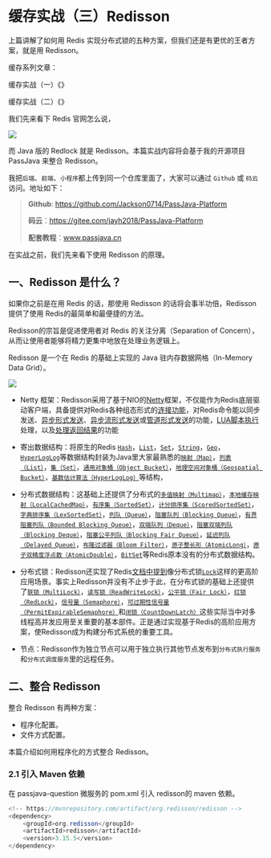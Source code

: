# 缓存实战（三）Redisson

上篇讲解了如何用 Redis 实现分布式锁的五种方案，但我们还是有更优的王者方案，就是用 Redisson。

缓存系列文章：

缓存实战（一）《》

缓存实战（二）《》

我们先来看下 Redis 官网怎么说，

![](http://cdn.jayh.club/uPic/image-20210514170803218.png)

而 Java 版的 Redlock 就是 Redisson。本篇实战内容将会基于我的开源项目 PassJava 来整合 Redisson。

我把`后端`、`前端`、`小程序`都上传到同一个仓库里面了，大家可以通过 `Github` 或 `码云`访问。地址如下：

> **Github**: https://github.com/Jackson0714/PassJava-Platform
>
> **码云**：https://gitee.com/jayh2018/PassJava-Platform
>
> **配套教程**：www.passjava.cn

在实战之前，我们先来看下使用 Redisson 的原理。

## 一、Redisson 是什么？

如果你之前是在用 Redis 的话，那使用 Redisson 的话将会事半功倍，Redisson 提供了使用 Redis的最简单和最便捷的方法。

Redisson的宗旨是促进使用者对 Redis 的关注分离（Separation of Concern），从而让使用者能够将精力更集中地放在处理业务逻辑上。

Redisson 是一个在 Redis 的基础上实现的 Java 驻内存数据网格（In-Memory Data Grid）。

![](http://cdn.jayh.club/uPic/image-20210514105808434.png)

- Netty 框架：Redisson采用了基于NIO的[Netty](http://netty.io/)框架，不仅能作为Redis底层驱动客户端，具备提供对Redis各种组态形式的[连接功能](https://github.com/redisson/redisson#features)，对Redis命令能以同步发送、[异步形式发送](https://github.com/redisson/redisson/wiki/3.-程序接口调用方式#31-异步执行方式)、[异步流形式发送](https://github.com/redisson/redisson/wiki/3.-程序接口调用方式#32-异步流执行方式)或[管道形式发送](https://github.com/redisson/redisson/wiki/10.-额外功能#103-命令的批量执行)的功能，[LUA脚本执行](https://github.com/redisson/redisson/wiki/10.-额外功能#104-脚本执行)处理，以及[处理返回结果](https://github.com/redisson/redisson/wiki/4.-数据序列化)的功能
- 寄出数据结构：将原生的Redis [`Hash`](http://redis.cn/topics/data-types-intro.html#hashes)，[`List`](http://redis.cn/topics/data-types-intro.html#redis-lists)，[`Set`](http://redis.cn/topics/data-types-intro.html#sets)，[`String`](http://redis.cn/topics/data-types-intro.html#redis-strings)，[`Geo`](http://redis.cn/commands/geoadd.html)，[`HyperLogLog`](http://redis.cn/topics/data-types-intro.html#hyperloglogs)等数据结构封装为Java里大家最熟悉的[`映射（Map）`](https://github.com/redisson/redisson/wiki/7.-分布式集合#71-映射map)，[`列表（List）`](https://github.com/redisson/redisson/wiki/7.-分布式集合#77-列表list)，[`集（Set）`](https://github.com/redisson/redisson/wiki/7.-分布式集合#73-集set)，[`通用对象桶（Object Bucket）`](https://github.com/redisson/redisson/wiki/6.-分布式对象#61-通用对象桶object-bucket)，[`地理空间对象桶（Geospatial Bucket）`](https://github.com/redisson/redisson/wiki/6.-分布式对象#62-地理空间对象桶geospatial-bucket)，[`基数估计算法（HyperLogLog）`](https://github.com/redisson/redisson/wiki/6.-分布式对象#68-基数估计算法hyperloglog)等结构，
- 分布式数据结构：这基础上还提供了分布式的[`多值映射（Multimap）`](https://github.com/redisson/redisson/wiki/7.-分布式集合#72-多值映射multimap)，[`本地缓存映射（LocalCachedMap）`](https://github.com/redisson/redisson/wiki/7.-分布式集合#712-本地缓存映射localcachedmap)，[`有序集（SortedSet）`](https://github.com/redisson/redisson/wiki/7.-分布式集合#74-有序集sortedset)，[`计分排序集（ScoredSortedSet）`](https://github.com/redisson/redisson/wiki/7.-分布式集合#75-计分排序集scoredsortedset)，[`字典排序集（LexSortedSet）`](https://github.com/redisson/redisson/wiki/7.-分布式集合#76-字典排序集lexsortedset)，[`列队（Queue）`](https://github.com/redisson/redisson/wiki/7.-分布式集合#78-列队queue)，[`阻塞队列（Blocking Queue）`](https://github.com/redisson/redisson/wiki/7.-分布式集合#710-阻塞队列blocking-queue)，[`有界阻塞列队（Bounded Blocking Queue）`](https://github.com/redisson/redisson/wiki/7.-分布式集合#711-有界阻塞列队bounded-blocking-queue)，[`双端队列（Deque）`](https://github.com/redisson/redisson/wiki/7.-分布式集合#79-双端队列deque)，[`阻塞双端列队（Blocking Deque）`](https://github.com/redisson/redisson/wiki/7.-分布式集合#712-阻塞双端列队blocking-deque)，[`阻塞公平列队（Blocking Fair Queue）`](https://github.com/redisson/redisson/wiki/7.-分布式集合#713-阻塞公平列队blocking-fair-queue)，[`延迟列队（Delayed Queue）`](https://github.com/redisson/redisson/wiki/7.-分布式集合#714-延迟列队delayed-queue)，[`布隆过滤器（Bloom Filter）`](https://github.com/redisson/redisson/wiki/6.-分布式对象#67-布隆过滤器bloom-filter)，[`原子整长形（AtomicLong）`](https://github.com/redisson/redisson/wiki/6.-分布式对象#64-原子整长形atomiclong)，[`原子双精度浮点数（AtomicDouble）`](https://github.com/redisson/redisson/wiki/6.-分布式对象#65-原子双精度浮点数atomicdouble)，[`BitSet`](https://github.com/redisson/redisson/wiki/6.-分布式对象#63-bitset)等Redis原本没有的分布式数据结构。

- 分布式锁：Redisson还实现了Redis[文档中提到](http://www.redis.cn/topics/distlock.html)像分布式锁[`Lock`](https://github.com/redisson/redisson/wiki/8.-分布式锁和同步器#81-可重入锁reentrant-lock)这样的更高阶应用场景。事实上Redisson并没有不止步于此，在分布式锁的基础上还提供了[`联锁（MultiLock）`](https://github.com/redisson/redisson/wiki/8.-分布式锁和同步器#83-联锁multilock)，[`读写锁（ReadWriteLock）`](https://github.com/redisson/redisson/wiki/8.-分布式锁和同步器#85-读写锁readwritelock)，[`公平锁（Fair Lock）`](https://github.com/redisson/redisson/wiki/8.-分布式锁和同步器#82-公平锁fair-lock)，[`红锁（RedLock）`](https://github.com/redisson/redisson/wiki/8.-分布式锁和同步器#84-红锁redlock)，[`信号量（Semaphore）`](https://github.com/redisson/redisson/wiki/8.-分布式锁和同步器#86-信号量semaphore)，[`可过期性信号量（PermitExpirableSemaphore）`](https://github.com/redisson/redisson/wiki/8.-分布式锁和同步器#87-可过期性信号量permitexpirablesemaphore)和[`闭锁（CountDownLatch）`](https://github.com/redisson/redisson/wiki/8.-分布式锁和同步器#88-闭锁countdownlatch)这些实际当中对多线程高并发应用至关重要的基本部件。正是通过实现基于Redis的高阶应用方案，使Redisson成为构建分布式系统的重要工具。

- 节点：Redisson作为独立节点可以用于独立执行其他节点发布到`分布式执行服务`和`分布式调度服务`里的远程任务。

## 二、整合 Redisson

整合 Redisson 有两种方案：

- 程序化配置。
- 文件方式配置。

本篇介绍如何用程序化的方式整合 Redisson。

### 2.1 引入 Maven 依赖

在 passjava-question 微服务的 pom.xml 引入 redisson的 maven 依赖。

```java
<!-- https://mvnrepository.com/artifact/org.redisson/redisson -->
<dependency>
    <groupId>org.redisson</groupId>
    <artifactId>redisson</artifactId>
    <version>3.15.5</version>
</dependency>
```

